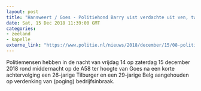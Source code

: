 ```yaml
---
layout: post
title: "Hansweert / Goes - Politiehond Barry vist verdachte uit ven, twee bedrijfsinbrekers aangehouden"
date: Sat, 15 Dec 2018 11:39:00 GMT
categories: 
- zeeland 
- kapelle 
externe_link: "https://www.politie.nl/nieuws/2018/december/15/08-politiehond-barry-vist-verdachte-uit-ven-twee-bedrijfsinbrekers-aangehouden.html"
---
```


Politiemensen hebben in de nacht van vrijdag 14 op zaterdag 15 december 2018 rond middernacht op de A58 ter hoogte van Goes na een korte achtervolging een 26-jarige Tilburger en een 29-jarige Belg aangehouden op verdenking van (poging) bedrijfsinbraak.
